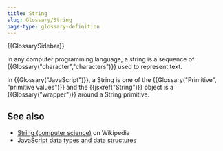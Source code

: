 ```yaml
---
title: String
slug: Glossary/String
page-type: glossary-definition
---
```


{{GlossarySidebar}}

In any computer programming language, a string is a sequence of {{Glossary("character","characters")}} used to represent text.

In {{Glossary("JavaScript")}}, a String is one of the {{Glossary("Primitive", "primitive values")}} and the {{jsxref("String")}} object is a {{Glossary("wrapper")}} around a String primitive.

## See also

- [String (computer science)](<https://en.wikipedia.org/wiki/String_(computer_science)>) on Wikipedia
- [JavaScript data types and data structures](/en-US/docs/Web/JavaScript/Guide/Data_structures#string_type)
